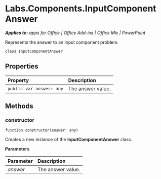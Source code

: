 
# Labs.Components.InputComponentAnswer

 _**Applies to:** apps for Office | Office Add-ins | Office Mix | PowerPoint_

Represents the answer to an input component problem.

```
class InputComponentAnswer
```


## Properties


|Property|Description|
|:-----|:-----|
| `public var answer: any`|The answer value.|

## Methods




### constructor

 `function constructor(answer: any)`

Creates a new instance of the  **InputComponentAnswer** class.

 **Parameters**


|Parameter|Description|
|:-----|:-----|
| _answer_|The answer value.|
